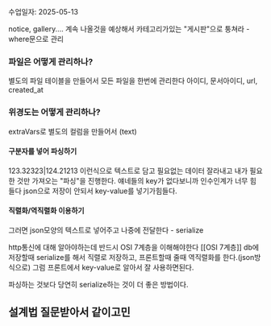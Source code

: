 수업일자: 2025-05-13

notice, gallery.... 계속 나올것을 예상해서 카테고리가있는 "게시판"으로 퉁쳐라 - where문으로 관리

### 파일은 어떻게 관리하나?
별도의 파일 테이블을 만들어서 모든 파일을 한번에 관리한다
아이디, 문서아이디, url, created_at

### 위경도는 어떻게 관리하나?
extraVars로 별도의 컬럼을 만들어서 (text)

#### 구분자를 넣어 파싱하기
123.32323|124.21213 이런식으로 텍스트로 담고
필요없는 데이터 잘라내고 내가 필요한 것만 가져오는 "파싱"을 진행한다.
얘네들의 key가 없다보니까 인수인계가 너무 힘들다
json으로 저장이 안되서 key-value를 넣기가힘들다. 

#### 직렬화/역직렬화 이용하기
그러면 json모양의 텍스트로 넣어주고 나중에 전달한다 - serialize 

http통신에 대해 알아야하는데 반드시 OSI 7계층을 이해해야한다
[[OSI 7계층]]
db에 저장할때 serialize를 해서 직렬로 저장하고, 프론트할때 줄때 역직렬화를 한다.(json방식으로)
그럼 프론트에서 key-value로 알아서 잘 사용하면된다.

파싱하는 것보다 당연히 serialize하는 것이 더 좋은 방법이다.







## 설계법 질문받아서 같이고민
